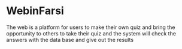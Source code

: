 # WebinFarsi
The web is a platform for users to make their own quiz and bring the opportunity to others to take their quiz and the system will check the answers with the data base and give out the results
